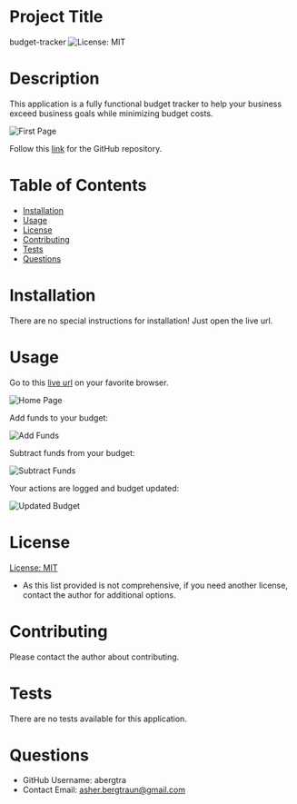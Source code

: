 # Project Title
budget-tracker 
![License: MIT](https://img.shields.io/badge/License-MIT-yellow.svg)

# Description
This application is a fully functional budget tracker to help your business exceed business goals while minimizing budget costs.

![First Page](./assets/images/page1.png)

Follow this [link](https://github.com/abergtra/challenge-19) for the GitHub repository.

# Table of Contents 
* [Installation](#-Installation)
* [Usage](#-Usage)
* [License](#-Installation)
* [Contributing](#-Contributing)
* [Tests](#-Tests)
* [Questions](#-Questions)
    
# Installation
There are no special instructions for installation! Just open the live url.

# Usage
Go to this [live url](https://challenge-19.herokuapp.com/) on your favorite browser.

![Home Page](./assets/images/page2.png)

Add funds to your budget:

![Add Funds](./assets/images/page3.png)

Subtract funds from your budget:

![Subtract Funds](./assets/images/page4.png)

Your actions are logged and budget updated:

![Updated Budget](./assets/images/page5.png)

# License 
[License: MIT](https://opensource.org/licenses/MIT) 
* As this list provided is not comprehensive, if you need another license, contact the author for additional options. 


# Contributing 
Please contact the author about contributing.

# Tests
There are no tests available for this application.

# Questions
* GitHub Username: abergtra
* Contact Email: asher.bergtraun@gmail.com
